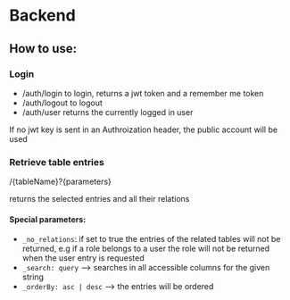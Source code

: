 # Backend



## How to use:
### Login

- /auth/login to login, returns a jwt token and a remember me token
- /auth/logout to logout
- /auth/user returns the currently logged in user

If no jwt key is sent in an Authroization header, the public account will be used

### Retrieve table entries

/{tableName}?{parameters}

returns the selected entries and all their relations

#### Special parameters:

- ```_no_relations```: if set to true the entries of the related tables will not be returned, e.g if a role belongs to a user the role will not be returned when the user entry is requested
- ```_search: query``` --> searches in all accessible columns for the given string
- ```_orderBy: asc | desc``` --> the entries will be ordered  
